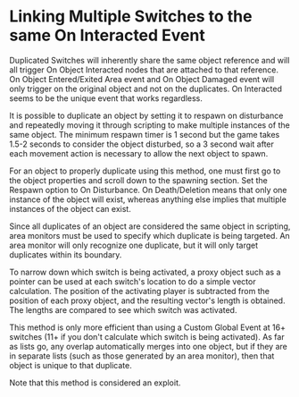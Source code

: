 # Linking Multiple Switches to the same On Interacted Event

Duplicated Switches will inherently share the same object reference and will all trigger On Object Interacted nodes that are attached to that reference. On Object Entered/Exited Area event and On Object Damaged event will only trigger on the original object and not on the duplicates. On Interacted seems to be the unique event that works regardless.

It is possible to duplicate an object by setting it to respawn on disturbance and repeatedly moving it through scripting to make multiple instances of the same object. The minimum respawn timer is 1 second but the game takes 1.5-2 seconds to consider the object disturbed, so a 3 second wait after each movement action is necessary to allow the next object to spawn.

For an object to properly duplicate using this method, one must first go to the object properties and scroll down to the spawning section. Set the Respawn option to On Disturbance. On Death/Deletion means that only one instance of the object will exist, whereas anything else implies that multiple instances of the object can exist.

Since all duplicates of an object are considered the same object in scripting, area monitors must be used to specify which duplicate is being targeted. An area monitor will only recognize one duplicate, but it will only target duplicates within its boundary.

To narrow down which switch is being activated, a proxy object such as a pointer can be used at each switch's location to do a simple vector calculation. The position of the activating player is subtracted from the position of each proxy object, and the resulting vector's length is obtained. The lengths are compared to see which switch was activated. 

This method is only more efficient than using a Custom Global Event at 16+ switches (11+ if you don't calculate which switch is being activated). As far as lists go, any overlap automatically merges into one object, but if they are in separate lists (such as those generated by an area monitor), then that object is unique to that duplicate.

Note that this method is considered an exploit.
